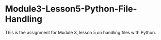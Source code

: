 # Module3-Lesson5-Python-File-Handling

This is the assignment for Module 3, lesson 5 on handling files with Python.

